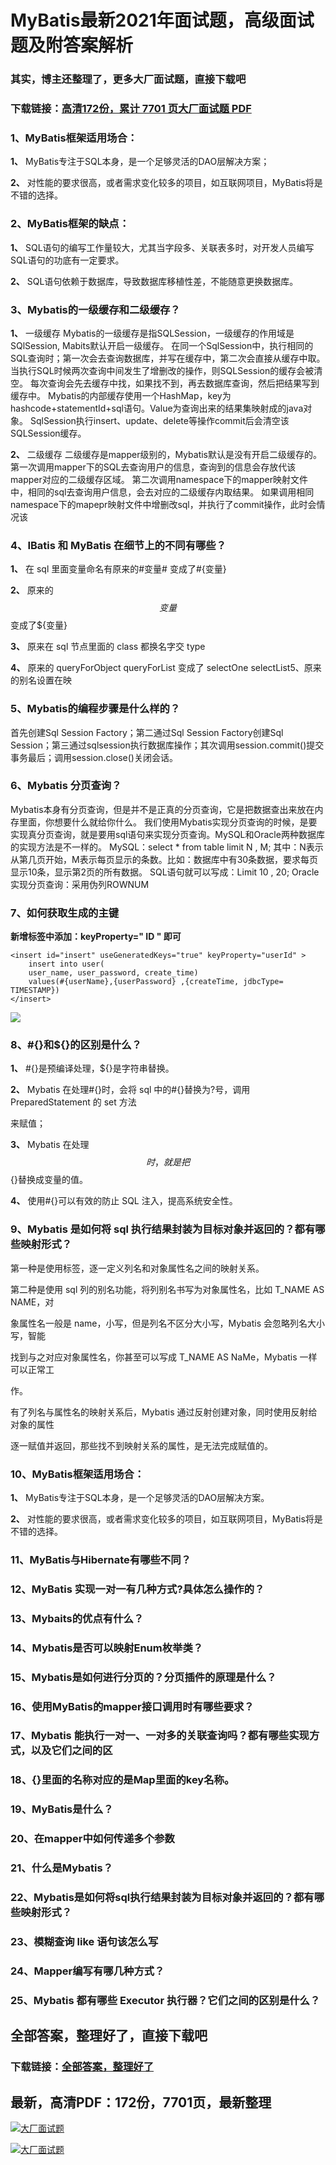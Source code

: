# MyBatis最新2021年面试题，高级面试题及附答案解析

### 其实，博主还整理了，更多大厂面试题，直接下载吧

### 下载链接：[高清172份，累计 7701 页大厂面试题  PDF](https://github.com/souyunku/DevBooks/blob/master/docs/index.md)



### 1、MyBatis框架适用场合：

**1、** MyBatis专注于SQL本身，是一个足够灵活的DAO层解决方案；

**2、** 对性能的要求很高，或者需求变化较多的项目，如互联网项目，MyBatis将是不错的选择。


### 2、MyBatis框架的缺点：

**1、** SQL语句的编写工作量较大，尤其当字段多、关联表多时，对开发人员编写SQL语句的功底有一定要求。

**2、** SQL语句依赖于数据库，导致数据库移植性差，不能随意更换数据库。


### 3、Mybatis的一级缓存和二级缓存？

**1、** 一级缓存 Mybatis的一级缓存是指SQLSession，一级缓存的作用域是SQlSession, Mabits默认开启一级缓存。 在同一个SqlSession中，执行相同的SQL查询时；第一次会去查询数据库，并写在缓存中，第二次会直接从缓存中取。 当执行SQL时候两次查询中间发生了增删改的操作，则SQLSession的缓存会被清空。 每次查询会先去缓存中找，如果找不到，再去数据库查询，然后把结果写到缓存中。 Mybatis的内部缓存使用一个HashMap，key为hashcode+statementId+sql语句。Value为查询出来的结果集映射成的java对象。 SqlSession执行insert、update、delete等操作commit后会清空该SQLSession缓存。

**2、** 二级缓存 二级缓存是mapper级别的，Mybatis默认是没有开启二级缓存的。 第一次调用mapper下的SQL去查询用户的信息，查询到的信息会存放代该mapper对应的二级缓存区域。 第二次调用namespace下的mapper映射文件中，相同的sql去查询用户信息，会去对应的二级缓存内取结果。 如果调用相同namespace下的mapepr映射文件中增删改sql，并执行了commit操作，此时会情况该


### 4、IBatis 和 MyBatis 在细节上的不同有哪些？

**1、** 在 sql 里面变量命名有原来的#变量# 变成了#{变量}

**2、** 原来的$$变量$$变成了${变量}

**3、** 原来在 sql 节点里面的 class 都换名字交 type

**4、** 原来的 queryForObject queryForList 变成了 selectOne selectList5、原来的别名设置在映


### 5、Mybatis的编程步骤是什么样的？

首先创建Sql Session Factory；第二通过Sql Session Factory创建Sql Session；第三通过sqlsession执行数据库操作；其次调用session.commit()提交事务最后；调用session.close()关闭会话。


### 6、Mybatis 分页查询？

Mybatis本身有分页查询，但是并不是正真的分页查询，它是把数据查出来放在内存里面，你想要什么就给你什么。 我们使用Mybatis实现分页查询的时候，是要实现真分页查询，就是要用sql语句来实现分页查询。MySQL和Oracle两种数据库的实现方法是不一样的。 MySQL：select * from table limit N , M; 其中：N表示从第几页开始，M表示每页显示的条数。比如：数据库中有30条数据，要求每页显示10条，显示第2页的所有数据。 SQL语句就可以写成：Limit 10 , 20; Oracle实现分页查询：采用伪列ROWNUM


### 7、如何获取生成的主键

**新增标签中添加：keyProperty=" ID " 即可**

```
<insert id="insert" useGeneratedKeys="true" keyProperty="userId" >
    insert into user( 
    user_name, user_password, create_time) 
    values(#{userName},{userPassword} ,{createTime, jdbcType= TIMESTAMP})
</insert>
```

![](https://gitee.com/souyunkutech/souyunku-home/raw/master/images/souyunku-web/2020/5/2/041/14/55_4.png#alt=55%5C_4.png)


### 8、#{}和${}的区别是什么？

**1、** #{}是预编译处理，${}是字符串替换。

**2、** Mybatis 在处理#{}时，会将 sql 中的#{}替换为?号，调用 PreparedStatement 的 set 方法

来赋值；

**3、** Mybatis 在处理$${}时，就是把$${}替换成变量的值。

**4、** 使用#{}可以有效的防止 SQL 注入，提高系统安全性。


### 9、Mybatis 是如何将 sql 执行结果封装为目标对象并返回的？都有哪些映射形式？

第一种是使用标签，逐一定义列名和对象属性名之间的映射关系。

第二种是使用 sql 列的别名功能，将列别名书写为对象属性名，比如 T_NAME AS NAME，对

象属性名一般是 name，小写，但是列名不区分大小写，Mybatis 会忽略列名大小写，智能

找到与之对应对象属性名，你甚至可以写成 T_NAME AS NaMe，Mybatis 一样可以正常工

作。

有了列名与属性名的映射关系后，Mybatis 通过反射创建对象，同时使用反射给对象的属性

逐一赋值并返回，那些找不到映射关系的属性，是无法完成赋值的。


### 10、MyBatis框架适用场合：

**1、** MyBatis专注于SQL本身，是一个足够灵活的DAO层解决方案。

**2、** 对性能的要求很高，或者需求变化较多的项目，如互联网项目，MyBatis将是不错的选择。


### 11、MyBatis与Hibernate有哪些不同？
### 12、MyBatis 实现一对一有几种方式?具体怎么操作的？
### 13、Mybaits的优点有什么？
### 14、Mybatis是否可以映射Enum枚举类？
### 15、Mybatis是如何进行分页的？分页插件的原理是什么？
### 16、使用MyBatis的mapper接口调用时有哪些要求？
### 17、Mybatis 能执行一对一、一对多的关联查询吗？都有哪些实现方式，以及它们之间的区
### 18、{}里面的名称对应的是Map里面的key名称。
### 19、MyBatis是什么？
### 20、在mapper中如何传递多个参数
### 21、什么是Mybatis？
### 22、Mybatis是如何将sql执行结果封装为目标对象并返回的？都有哪些映射形式？
### 23、模糊查询 like 语句该怎么写
### 24、Mapper编写有哪几种方式？
### 25、Mybatis 都有哪些 Executor 执行器？它们之间的区别是什么？




## 全部答案，整理好了，直接下载吧

### 下载链接：[全部答案，整理好了](https://www.souyunku.com/wp-content/uploads/weixin/githup-weixin-2.png)




## 最新，高清PDF：172份，7701页，最新整理

[![大厂面试题](https://www.souyunku.com/wp-content/uploads/weixin/mst.png "架构师专栏")](https://www.souyunku.com/wp-content/uploads/weixin/githup-weixin.png "架构师专栏")

[![大厂面试题](https://www.souyunku.com/wp-content/uploads/weixin/githup-weixin.png "架构师专栏")](https://www.souyunku.com/wp-content/uploads/weixin/githup-weixin.png "架构师专栏")

